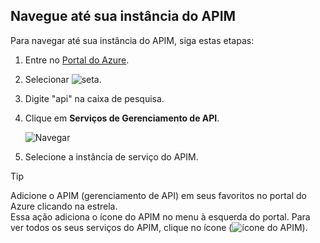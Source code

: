 ## <a name="navigate-to-your-apim-instance"></a>Navegue até sua instância do APIM

Para navegar até sua instância do APIM, siga estas etapas:

1. Entre no [Portal do Azure](https://portal.azure.com). 
2. Selecionar ![seta](./media/api-management-navigate-to-instance/arrow.png).
3. Digite "api" na caixa de pesquisa.
4. Clique em **Serviços de Gerenciamento de API**.

    ![Navegar](./media/api-management-navigate-to-instance/navigate-to-api-management-services.png)

5. Selecione a instância de serviço do APIM.

>[!TIP]
>Adicione o APIM (gerenciamento de API) em seus favoritos no portal do Azure clicando na estrela. <br/>Essa ação adiciona o ícone do APIM no menu à esquerda do portal. Para ver todos os seus serviços do APIM, clique no ícone (![ícone do APIM](./media/api-management-navigate-to-instance/apim-icon.png)).
 


